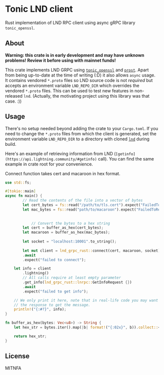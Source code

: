 # Tonic LND client

Rust implementation of LND RPC client using async gRPC library `tonic_openssl`.

## About

**Warning: this crate is in early development and may have unknown problems!
Review it before using with mainnet funds!**

This crate implements LND GRPC using [`tonic_openssl`](https://docs.rs/tonic-openssl/latest/tonic_openssl/) and [`prost`](https://docs.rs/prost/).
Apart from being up-to-date at the time of writing (:D) it also allows `async` usage.
It contains vendored `*.proto` files so LND source code is not *required*
but accepts an environment variable `LND_REPO_DIR` which overrides the vendored `*.proto` files.
This can be used to test new features in non-released `lnd`.
(Actually, the motivating project using this library was that case. :))

## Usage

There's no setup needed beyond adding the crate to your `Cargo.toml`.
If you need to change the `*.proto` files from which the client is generated, set the environment variable `LND_REPO_DIR` to a directory with cloned [`lnd`](https://github.com/lightningnetwork/lnd.git) during build.

Here's an example of retrieving information from LND (`[getinfo](https://api.lightning.community/#getinfo)` call).
You can find the same example in crate root for your convenience.

Connect function takes cert and macaroon in hex format.

```rust
use std::fs;

#[tokio::main]
async fn main() {
        // Read the contents of the file into a vector of bytes
        let cert_bytes = fs::read("/path/to/tls.cert").expect("FailedToReadTlsCertFile");
        let mac_bytes = fs::read("path/to/macaroon").expect("FailedToReadMacaroonFile");
    
    
            // Convert the bytes to a hex string
        let cert = buffer_as_hex(cert_bytes);
        let macaroon = buffer_as_hex(mac_bytes);
    
        let socket = "localhost:10001".to_string();
    
        let mut client = lnd_grpc_rust::connect(cert, macaroon, socket)
        .await
        .expect("failed to connect");

    let info = client
        .lightning()
        // All calls require at least empty parameter
        .get_info(lnd_grpc_rust::lnrpc::GetInfoRequest {})
        .await
        .expect("failed to get info");

    // We only print it here, note that in real-life code you may want to call `.into_inner()` on
    // the response to get the message.
    println!("{:#?}", info);
}

fn buffer_as_hex(bytes: Vec<u8>) -> String {
    let hex_str = bytes.iter().map(|b| format!("{:02x}", b)).collect::<String>();

    return hex_str;
}
```

## License

MITNFA
